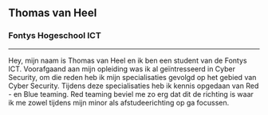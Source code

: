 ## Thomas van Heel

### Fontys Hogeschool ICT

-----------------------------

Hey, mijn naam is Thomas van Heel en ik ben een student van de Fontys ICT. Voorafgaand aan mijn opleiding was ik al geïntresseerd in Cyber Security, om die reden heb ik mijn specialisaties gevolgd op het gebied van Cyber Security. Tijdens deze specialisaties heb ik kennis opgedaan van Red - en Blue teaming. Red teaming beviel me zo erg dat dit de richting is waar ik me zowel tijdens mijn minor als afstudeerichting op ga focussen. 


